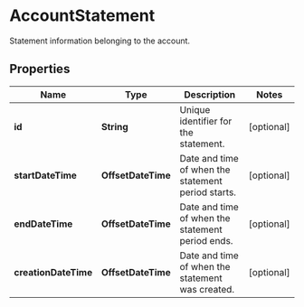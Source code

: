 

# AccountStatement

Statement information belonging to the account.

## Properties

Name | Type | Description | Notes
------------ | ------------- | ------------- | -------------
**id** | **String** | Unique identifier for the statement. |  [optional]
**startDateTime** | **OffsetDateTime** | Date and time of when the statement period starts. |  [optional]
**endDateTime** | **OffsetDateTime** | Date and time of when the statement period ends. |  [optional]
**creationDateTime** | **OffsetDateTime** | Date and time of when the statement was created. |  [optional]



